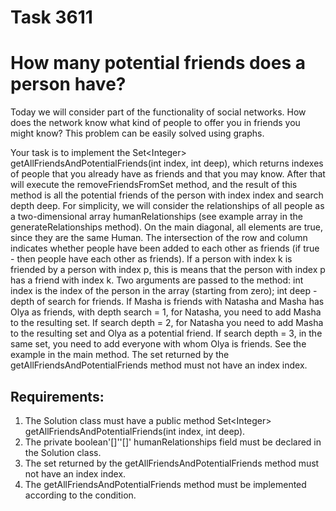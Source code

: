 # Task 3611
# How many potential friends does a person have?

Today we will consider part of the functionality of social networks. How does the network know what kind of people to offer you in
friends you might know? This problem can be easily solved using graphs.

Your task is to implement the Set&lt;Integer&gt; getAllFriendsAndPotentialFriends(int index, int deep),
which returns indexes of people that you already have as friends and that you may know. After that
will execute the removeFriendsFromSet method, and the result of this method is all the potential friends of the person with
index index and search depth deep.
For simplicity, we will consider the relationships of all people as a two-dimensional array humanRelationships (see example
array in the generateRelationships method). On the main diagonal, all elements are true, since they are the same
Human. The intersection of the row and column indicates whether people have been added to each other as friends (if true - then
people have each other as friends). If a person with index k is friended by a person with index p, this is
means that the person with index p has a friend with index k.
Two arguments are passed to the method:
int index is the index of the person in the array (starting from zero);
int deep - depth of search for friends. If Masha is friends with Natasha and Masha has Olya as friends, with depth
search = 1, for Natasha, you need to add Masha to the resulting set. If search depth = 2, for Natasha
you need to add Masha to the resulting set and Olya as a potential friend. If search depth = 3,
in the same set, you need to add everyone with whom Olya is friends.
See the example in the main method.
The set returned by the getAllFriendsAndPotentialFriends method must not have an index index.


## Requirements:
1. The Solution class must have a public method Set&lt;Integer&gt; getAllFriendsAndPotentialFriends(int index, int deep).
2. The private boolean'[]''[]' humanRelationships field must be declared in the Solution class.
3. The set returned by the getAllFriendsAndPotentialFriends method must not have an index index.
4. The getAllFriendsAndPotentialFriends method must be implemented according to the condition.